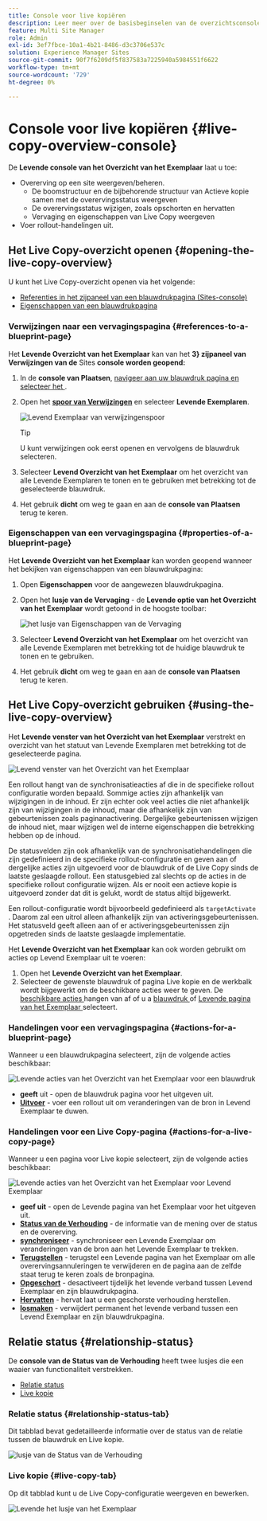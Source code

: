 ```yaml
---
title: Console voor live kopiëren
description: Leer meer over de basisbeginselen van de overzichtsconsole van Live Copy om snel inzicht te krijgen in de status van uw actieve kopieën om inhoud te synchroniseren.
feature: Multi Site Manager
role: Admin
exl-id: 3ef7fbce-10a1-4b21-8486-d3c3706e537c
solution: Experience Manager Sites
source-git-commit: 90f7f6209df5f837583a7225940a5984551f6622
workflow-type: tm+mt
source-wordcount: '729'
ht-degree: 0%

---
```


# Console voor live kopiëren {#live-copy-overview-console}

De **Levende console van het Overzicht van het Exemplaar** laat u toe:

* Overerving op een site weergeven/beheren.
   * De boomstructuur en de bijbehorende structuur van Actieve kopie samen met de overervingsstatus weergeven
   * De overervingsstatus wijzigen, zoals opschorten en hervatten
   * Vervaging en eigenschappen van Live Copy weergeven
* Voer rollout-handelingen uit.

## Het Live Copy-overzicht openen {#opening-the-live-copy-overview}

U kunt het Live Copy-overzicht openen via het volgende:

* [Referenties in het zijpaneel van een blauwdrukpagina (Sites-console)](#opening-live-copy-overview-references-for-a-blueprint-page)
* [Eigenschappen van een blauwdrukpagina](#opening-live-copy-overview-properties-of-a-blueprint-page)

### Verwijzingen naar een vervagingspagina {#references-to-a-blueprint-page}

Het **Levende Overzicht van het Exemplaar** kan van het **3} zijpaneel van Verwijzingen van de** Sites **console worden geopend:**

1. In de **console van Plaatsen**, [ navigeer aan uw blauwdruk pagina en selecteer het ](/help/sites-cloud/authoring/basic-handling.md#viewing-and-selecting-resources).
1. Open het **[spoor van Verwijzingen](/help/sites-cloud/authoring/basic-handling.md#references)** en selecteer **Levende Exemplaren**.

   ![ Levend Exemplaar van verwijzingenspoor ](../assets/live-copy-references.png)

   >[!TIP]
   >
   >U kunt verwijzingen ook eerst openen en vervolgens de blauwdruk selecteren.

1. Selecteer **Levend Overzicht van het Exemplaar** om het overzicht van alle Levende Exemplaren te tonen en te gebruiken met betrekking tot de geselecteerde blauwdruk.
1. Het gebruik **dicht** om weg te gaan en aan de **console van Plaatsen** terug te keren.

### Eigenschappen van een vervagingspagina {#properties-of-a-blueprint-page}

Het **Levende Overzicht van het Exemplaar** kan worden geopend wanneer het bekijken van eigenschappen van een blauwdrukpagina:

1. Open **Eigenschappen** voor de aangewezen blauwdrukpagina.
1. Open het **lusje van de Vervaging** - de **Levende optie van het Overzicht van het Exemplaar** wordt getoond in de hoogste toolbar:

   ![ het lusje van Eigenschappen van de Vervaging ](../assets/live-copy-blueprint-tab.png)

1. Selecteer **Levend Overzicht van het Exemplaar** om het overzicht van alle Levende Exemplaren met betrekking tot de huidige blauwdruk te tonen en te gebruiken.

1. Het gebruik **dicht** om weg te gaan en aan de **console van Plaatsen** terug te keren.

## Het Live Copy-overzicht gebruiken {#using-the-live-copy-overview}

Het **Levende venster van het Overzicht van het Exemplaar** verstrekt en overzicht van het statuut van Levende Exemplaren met betrekking tot de geselecteerde pagina.

![ Levend venster van het Overzicht van het Exemplaar ](../assets/live-copy-overview.png)

Een rollout hangt van de synchronisatieacties af die in de specifieke rollout configuratie worden bepaald. Sommige acties zijn afhankelijk van wijzigingen in de inhoud. Er zijn echter ook veel acties die niet afhankelijk zijn van wijzigingen in de inhoud, maar die afhankelijk zijn van gebeurtenissen zoals paginanactivering. Dergelijke gebeurtenissen wijzigen de inhoud niet, maar wijzigen wel de interne eigenschappen die betrekking hebben op de inhoud.

De statusvelden zijn ook afhankelijk van de synchronisatiehandelingen die zijn gedefinieerd in de specifieke rollout-configuratie en geven aan of dergelijke acties zijn uitgevoerd voor de blauwdruk of de Live Copy sinds de laatste geslaagde rollout. Een statusgebied zal slechts op de acties in de specifieke rollout configuratie wijzen. Als er nooit een actieve kopie is uitgevoerd zonder dat dit is gelukt, wordt de status altijd bijgewerkt.

Een rollout-configuratie wordt bijvoorbeeld gedefinieerd als `targetActivate` . Daarom zal een uitrol alleen afhankelijk zijn van activeringsgebeurtenissen. Het statusveld geeft alleen aan of er activeringsgebeurtenissen zijn opgetreden sinds de laatste geslaagde implementatie.

Het **Levende Overzicht van het Exemplaar** kan ook worden gebruikt om acties op Levend Exemplaar uit te voeren:

1. Open het **Levende Overzicht van het Exemplaar**.
1. Selecteer de gewenste blauwdruk of pagina Live kopie en de werkbalk wordt bijgewerkt om de beschikbare acties weer te geven. De [ beschikbare acties ](overview.md#terms-used) hangen van af of u a [ blauwdruk ](#actions-for-a-blueprint-page) of [ Levende pagina van het Exemplaar ](#actions-for-a-live-copy-page) selecteert.

### Handelingen voor een vervagingspagina {#actions-for-a-blueprint-page}

Wanneer u een blauwdrukpagina selecteert, zijn de volgende acties beschikbaar:

![ Levende acties van het Overzicht van het Exemplaar voor een blauwdruk ](../assets/live-copy-overview-actions-blueprint.png)

* **geeft** uit - open de blauwdruk pagina voor het uitgeven uit.
* **[Uitvoer](overview.md#rollout-and-synchronize)** - voer een rollout uit om veranderingen van de bron in Levend Exemplaar te duwen.

### Handelingen voor een Live Copy-pagina {#actions-for-a-live-copy-page}

Wanneer u een pagina voor Live kopie selecteert, zijn de volgende acties beschikbaar:

![ Levende acties van het Overzicht van het Exemplaar voor Levend Exemplaar ](../assets/live-copy-overview-actions.png)

* **geef uit** - open de Levende pagina van het Exemplaar voor het uitgeven uit.
* **[Status van de Verhouding](#relationship-status)** - de informatie van de mening over de status en de overerving.
* **[synchroniseer](overview.md#rollout-and-synchronize)** - synchroniseer een Levende Exemplaar om veranderingen van de bron aan het Levende Exemplaar te trekken.
* **[Terugstellen](creating-live-copies.md#resetting-a-live-copy-page)** - terugstel een Levende pagina van het Exemplaar om alle overervingsannuleringen te verwijderen en de pagina aan de zelfde staat terug te keren zoals de bronpagina.
* **[Opgeschort](overview.md#suspending-and-cancelling-inheritance-and-synchronization)** - desactiveert tijdelijk het levende verband tussen Levend Exemplaar en zijn blauwdrukpagina.
* **[Hervatten](creating-live-copies.md#resuming-inheritance-for-a-page)** - hervat laat u een geschorste verhouding herstellen.
* **[losmaken](overview.md#detaching-a-live-copy)** - verwijdert permanent het levende verband tussen een Levend Exemplaar en zijn blauwdrukpagina.

## Relatie status {#relationship-status}

De **console van de Status van de Verhouding** heeft twee lusjes die een waaier van functionaliteit verstrekken.

* [Relatie status](#relationship-status-tab)
* [Live kopie](#live-copy-tab)

### Relatie status {#relationship-status-tab}

Dit tabblad bevat gedetailleerde informatie over de status van de relatie tussen de blauwdruk en Live kopie.

![ lusje van de Status van de Verhouding ](../assets/live-copy-relationship-status.png)

### Live kopie {#live-copy-tab}

Op dit tabblad kunt u de Live Copy-configuratie weergeven en bewerken.

![ Levende het lusje van het Exemplaar ](../assets/live-copy-relationship-status-live-copy.png)
